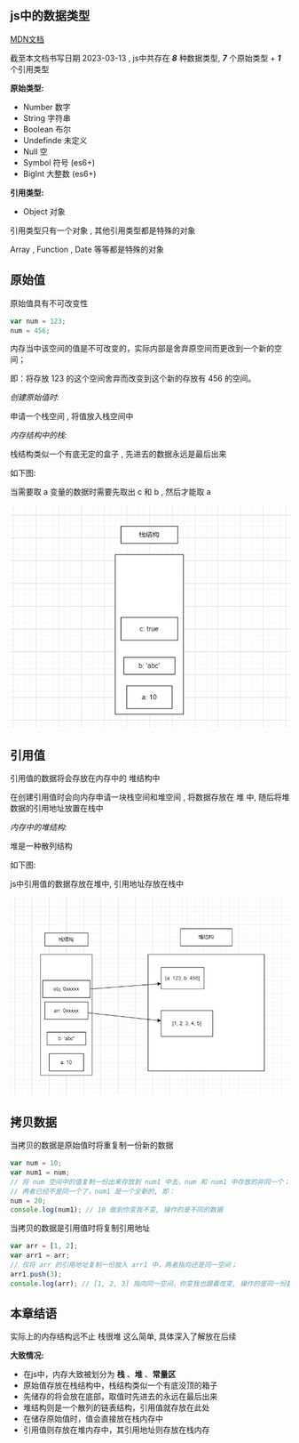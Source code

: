 ## js中的数据类型

<a href="https://developer.mozilla.org/zh-CN/docs/Web/JavaScript/Data_structures" target="_blank">MDN文档</a> 

截至本文档书写日期 2023-03-13 , js中共存在 ***8*** 种数据类型, ***7*** 个原始类型 + ***1*** 个引用类型



**原始类型:**

- Number 数字
- String 字符串
- Boolean 布尔
- Undefinde 未定义
- Null 空
- Symbol 符号 (es6+)
- BigInt 大整数 (es6+)



**引用类型:**

- Object 对象

引用类型只有一个对象 , 其他引用类型都是特殊的对象

Array , Function , Date 等等都是特殊的对象





## 原始值

原始值具有不可改变性

```js
var num = 123; 
num = 456;
```

内存当中该空间的值是不可改变的，实际内部是舍弃原空间而更改到一个新的空间；

即：将存放 123 的这个空间舍弃而改变到这个新的存放有 456 的空间。



*创建原始值时:*

申请一个栈空间 , 将值放入栈空间中



*内存结构中的栈:*

栈结构类似一个有底无定的盒子 , 先进去的数据永远是最后出来

如下图:

当需要取 a 变量的数据时需要先取出 c 和 b , 然后才能取 a



![栈结构](images/栈结构.png)





## 引用值

引用值的数据将会存放在内存中的 堆结构中

在创建引用值时会向内存申请一块栈空间和堆空间 , 将数据存放在 堆 中, 随后将堆数据的引用地址放置在栈中



*内存中的堆结构:*

堆是一种散列结构

如下图:

js中引用值的数据存放在堆中, 引用地址存放在栈中



![堆结构](images/堆结构.png)





## 拷贝数据

当拷贝的数据是原始值时将重复制一份新的数据

```js
var num = 10; 
var num1 = num;
// 将 num 空间中的值复制一份出来存放到 num1 中去，num 和 num1 中存放的非同一个；
// 两者已经不是同一个了，num1 是一个全新的, 即：
num = 20;
console.log(num1); // 10 做到你变我不变, 操作的是不同的数据
```



当拷贝的数据是引用值时将复制引用地址

```js
var arr = [1, 2];
var arr1 = arr;
// 仅将 arr 的引用地址复制一份放入 arr1 中，两者指向还是同一空间；
arr1.push(3);
console.log(arr); // [1, 2, 3] 指向同一空间，你变我也跟着改变, 操作的是同一份数据
```





## 本章结语

实际上的内存结构远不止 栈很堆 这么简单, 具体深入了解放在后续



**大致情况:**

- 在js中，内存大致被划分为 **栈** 、**堆** 、**常量区**
- 原始值存放在栈结构中，栈结构类似一个有底没顶的箱子
- 先储存的将会放在底部，取值时先进去的永远在最后出来
- 堆结构则是一个散列的链表结构，引用值就存放在此处
- 在储存原始值时，值会直接放在栈内存中
- 引用值则存放在堆内存中，其引用地址则存放在栈内存